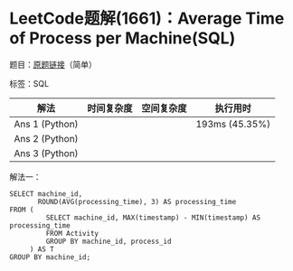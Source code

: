 # LeetCode题解(1661)：Average Time of Process per Machine(SQL)

题目：[原题链接](https://leetcode-cn.com/problems/average-time-of-process-per-machine/)（简单）

标签：SQL

| 解法           | 时间复杂度 | 空间复杂度 | 执行用时       |
| -------------- | ---------- | ---------- | -------------- |
| Ans 1 (Python) |            |            | 193ms (45.35%) |
| Ans 2 (Python) |            |            |                |
| Ans 3 (Python) |            |            |                |

解法一：

```mysql
SELECT machine_id,
       ROUND(AVG(processing_time), 3) AS processing_time
FROM (
         SELECT machine_id, MAX(timestamp) - MIN(timestamp) AS processing_time
         FROM Activity
         GROUP BY machine_id, process_id
     ) AS T
GROUP BY machine_id;
```